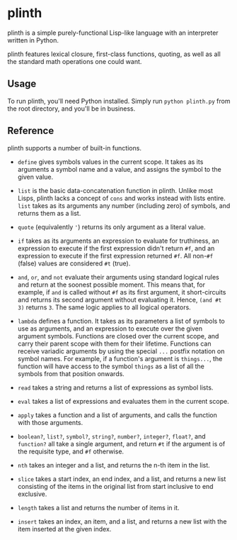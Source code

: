 plinth
====

plinth is a simple purely-functional Lisp-like language with an interpreter
written in Python.

plinth features lexical closure, first-class functions, quoting, as well as all
the standard math operations one could want.

Usage
----

To run plinth, you'll need Python installed. Simply run `python plinth.py`
from the root directory, and you'll be in business.

Reference
----
plinth supports a number of built-in functions.

 * `define` gives symbols values in the current scope. It takes as its arguments
   a symbol name and a value, and assigns the symbol to the given value.

 * `list` is the basic data-concatenation function in plinth. Unlike most Lisps,
   plinth lacks a concept of `cons` and works instead with lists entire. `list`
   takes as its arguments any number (including zero) of symbols, and returns
   them as a list.

 * `quote` (equivalently `'`) returns its only argument as a literal value.

 * `if` takes as its arguments an expression to evaluate for truthiness, an
   expression to execute if the first expression didn't return `#f`, and an
   expression to execute if the first expression returned `#f`. All non-`#f`
   (false) values are considered `#t` (true).

 * `and`, `or`, and `not` evaluate their arguments using standard logical rules
   and return at the soonest possible moment. This means that, for example, if
   `and` is called without `#f` as its first argument, it short-circuits and
   returns its second argument without evaluating it. Hence, `(and #t 3)`
   returns `3`. The same logic applies to all logical operators.

 * `lambda` defines a function. It takes as its parameters a list of symbols to
   use as arguments, and an expression to execute over the given argument
   symbols.  Functions are closed over the current scope, and carry their parent
   scope with them for their lifetime. Functions can receive variadic arguments
   by using the special `...` postfix notation on symbol names. For example, if
   a function's argument is `things...`, the function will have access to the
   symbol `things` as a list of all the symbols from that position onwards.

 * `read` takes a string and returns a list of expressions as symbol lists.

 * `eval` takes a list of expressions and evaluates them in the current scope.

 * `apply` takes a function and a list of arguments, and calls the function with
   those arguments.

 * `boolean?`, `list?`, `symbol?`, `string?`, `number?`, `integer?`, `float?`,
   and `function?` all take a single argument, and return `#t` if the argument
   is of the requisite type, and `#f` otherwise.

 * `nth` takes an integer and a list, and returns the n-th item in the list.

 * `slice` takes a start index, an end index, and a list, and returns a new list
   consisting of the items in the original list from start inclusive to end
   exclusive.

 * `length` takes a list and returns the number of items in it.

 * `insert` takes an index, an item, and a list, and returns a new list with the
   item inserted at the given index.
